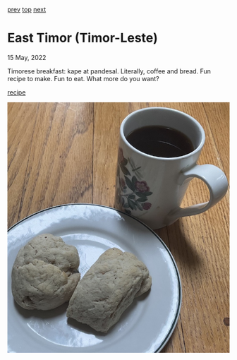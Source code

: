 [prev](../d/dominican_republic.md)
[top](../index.md)
[next](ecuador.md)
# East Timor (Timor-Leste)
15 May, 2022


Timorese breakfast: kape at pandesal. Literally, coffee and bread. Fun
recipe to make. Fun to eat. What more do you want?

[recipe](https://www.196flavors.com/philippines-pan-de-sal/)

![breakfast](images/east_timor.jpeg)
